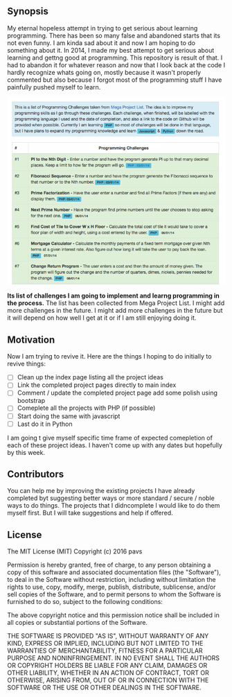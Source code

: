 ## Synopsis

My eternal hopeless attempt in trying to get serious about learning programming. There has been so many false and abandoned starts that its not even funny. I am kinda sad about it and now I am hoping to do something about it. In 2014, I made my best attempt to get serious about learning and gettng good at programming. This repository is result of that. I had to abandon it for whatever reason and now that I look back at the code I hardly recognize whats going on, mostly because it wasn't properly commented but also because I forgot most of the programming stuff I have painfully pushed myself to learn.

![index](https://raw.githubusercontent.com/pavs/Programming-Challenge/master/img/Screen%20Shot%202016-09-03%20at%2011.28.19%20PM.png)

**Its list of challenges I am going to implement and learng programming in the process.** The list has been collected from Mega Project List. I might add more challenges in the future. I might add more challenges in the future but it will depend on how well I get at it or if I am still enjoying doing it.

## Motivation

Now I am trying to revive it. Here are the things I hoping to do initially to revive things:

- [ ] Clean up the index page listing all the project ideas
- [ ] Link the completed project pages directly to main index
- [ ] Comment / update the completed project page add some polish using bootstrap
- [ ] Comeplete all the projects with PHP (if possible)
- [ ] Start doing the same with javascript
- [ ] Last do it in Python

I am going t give myself specific time frame of expected comepletion of each of these project ideas. I haven't come up with any dates but hopefully by this week.


## Contributors

You can help me by improving the existing projects I have already completed byt suggesting better ways or more standard / secure / noble ways to do things. The projects that I didncomplete I would like to do them myself first. But I will take suggestions and help if offered.

## License

The MIT License (MIT)
Copyright (c) 2016 pavs

Permission is hereby granted, free of charge, to any person obtaining a copy of this software and associated documentation files (the "Software"), to deal in the Software without restriction, including without limitation the rights to use, copy, modify, merge, publish, distribute, sublicense, and/or sell copies of the Software, and to permit persons to whom the Software is furnished to do so, subject to the following conditions:

The above copyright notice and this permission notice shall be included in all copies or substantial portions of the Software.

THE SOFTWARE IS PROVIDED "AS IS", WITHOUT WARRANTY OF ANY KIND, EXPRESS OR IMPLIED, INCLUDING BUT NOT LIMITED TO THE WARRANTIES OF MERCHANTABILITY, FITNESS FOR A PARTICULAR PURPOSE AND NONINFRINGEMENT. IN NO EVENT SHALL THE AUTHORS OR COPYRIGHT HOLDERS BE LIABLE FOR ANY CLAIM, DAMAGES OR OTHER LIABILITY, WHETHER IN AN ACTION OF CONTRACT, TORT OR OTHERWISE, ARISING FROM, OUT OF OR IN CONNECTION WITH THE SOFTWARE OR THE USE OR OTHER DEALINGS IN THE SOFTWARE.